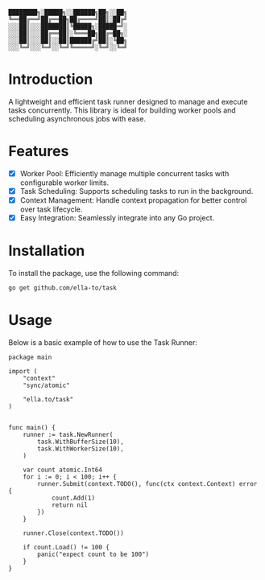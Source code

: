 ```
████████╗░█████╗░░██████╗██╗░░██╗
╚══██╔══╝██╔══██╗██╔════╝██║░██╔╝
░░░██║░░░███████║╚█████╗░█████═╝░
░░░██║░░░██╔══██║░╚═══██╗██╔═██╗░
░░░██║░░░██║░░██║██████╔╝██║░╚██╗
░░░╚═╝░░░╚═╝░░╚═╝╚═════╝░╚═╝░░╚═╝
```

# Introduction

A lightweight and efficient task runner designed to manage and execute tasks concurrently. This library is ideal for building worker pools and scheduling asynchronous jobs with ease.

# Features

- [x] Worker Pool: Efficiently manage multiple concurrent tasks with configurable worker limits.
- [x] Task Scheduling: Supports scheduling tasks to run in the background.
- [x] Context Management: Handle context propagation for better control over task lifecycle.
- [x] Easy Integration: Seamlessly integrate into any Go project.

# Installation

To install the package, use the following command:

```bash
go get github.com/ella-to/task
```

# Usage

Below is a basic example of how to use the Task Runner:

```golang
package main

import (
    "context"
    "sync/atomic"

    "ella.to/task"
)


func main() {
    runner := task.NewRunner(
		task.WithBufferSize(10),
		task.WithWorkerSize(10),
	)

	var count atomic.Int64
	for i := 0; i < 100; i++ {
		runner.Submit(context.TODO(), func(ctx context.Context) error {
			count.Add(1)
			return nil
		})
	}

	runner.Close(context.TODO())

    if count.Load() != 100 {
        panic("expect count to be 100")
    }
}
```
